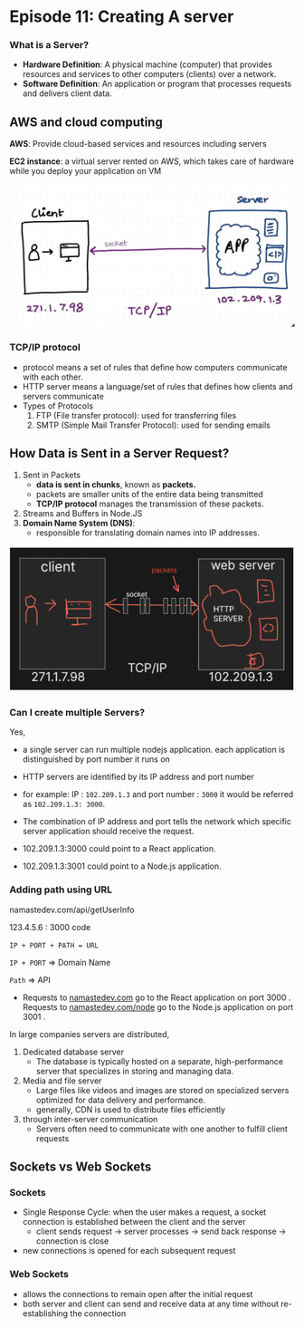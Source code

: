 # Episode 11: Creating A server

### What is a Server?

- **Hardware Definition**: A physical machine (computer) that provides resources and services to other computers (clients) over a network.
- **Software Definition**: An application or program that processes requests and delivers client data.

## AWS and cloud computing

**AWS**: Provide cloud-based services and resources including servers 

**EC2 instance**: a virtual server rented on AWS, which takes care of hardware while you deploy your application on VM 

 
![image.png](../images/lecture11/1.png)

### TCP/IP  protocol

- protocol means a set of rules that define how computers communicate with each other.
- HTTP server means a language/set of rules that defines how clients and servers communicate
- Types of Protocols
    1. FTP (File transfer protocol): used for transferring files 
    2. SMTP (Simple Mail Transfer Protocol): used for sending emails 

## How Data is Sent in a Server Request?

1. Sent in Packets
    - **data is sent in chunks**, known as **packets.**
    - packets are smaller units of the entire data being transmitted
    - **TCP/IP protocol** manages the transmission of these packets.
2. Streams and Buffers in Node.JS
3. **Domain Name System (DNS)**:
    - responsible for translating domain names into IP addresses.

![image.png](../images/lecture11/2.png)



### Can I create multiple Servers?

Yes,

- a single server can run multiple nodejs application. each application is distinguished by port number it runs on

- HTTP servers are identified by its IP address and port number
- for example: IP : `102.209.1.3` and port number : `3000` it would be referred as `102.209.1.3: 3000`.
- The combination of IP address and port tells the network which specific server application should receive the request.
- 102.209.1.3:3000 could point to a React application.
- 102.209.1.3:3001 could point to a Node.js application.

### Adding path using URL

namastedev.com/api/getUserInfo

123.4.5.6 : 3000 code

`IP + PORT + PATH = URL` 

`IP + PORT`  ⇒ Domain Name

`Path` ⇒ API

- Requests to [namastedev.com](http://namastedev.com/) go to the React application on port 3000 .
Requests to [namastedev.com/node](http://namastedev.com/node) go to the Node.js application on port 3001 .

In large companies servers are distributed, 

1. Dedicated database server
    - The database is typically hosted on a separate, high-performance server that specializes in storing and managing data.
2. Media and file server
    - Large files like videos and images are stored on specialized servers optimized for data delivery and performance.
    - generally, CDN is used to distribute files efficiently
3. through inter-server communication
    - Servers often need to communicate with one another to fulfill client requests

## Sockets vs Web Sockets

### Sockets

- Single Response Cycle: when the user makes a request, a socket connection is established between the client and the server
    - client sends request → server processes → send back response → connection is close
- new connections is opened for each subsequent request

### Web Sockets

- allows the connections to remain  open after the initial request
- both server and client can send and receive data at any time without re-establishing the connection